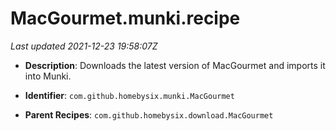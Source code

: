 # MacGourmet.munki.recipe

_Last updated 2021-12-23 19:58:07Z_

- **Description**: Downloads the latest version of MacGourmet and imports it into Munki.

- **Identifier**: `com.github.homebysix.munki.MacGourmet`

- **Parent Recipes**: `com.github.homebysix.download.MacGourmet`